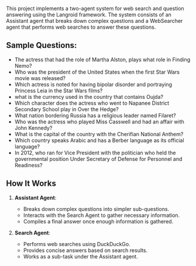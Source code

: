 This project implements a two-agent system for web search and question answering using the Langroid framework. The system consists of an Assistant agent that breaks down complex questions and a WebSearcher agent that performs web searches to answer these questions.

## Sample Questions:

- The actress that had the role of Martha Alston, plays what role in Finding Nemo?
- Who was the president of the United States when the first Star Wars movie was released?
- Which actress is noted for having bipolar disorder and portraying Princess Leia in the Star Wars films?
- what is the currency used in the country that contains Oujda?
- Which character does the actress who went to Napanee District Secondary School play in Over the Hedge?
- What nation bordering Russia has a religious leader named Filaret?
- Who was the actress who played Miss Casswell and had an affair with John Kennedy?
- What is the capital of the country with the Cherifian National Anthem?
- Which country speaks Arabic and has a Berber language as its official language?
- In 2012, who ran for Vice President with the politician who held the governmental position Under Secretary of Defense for Personnel and Readiness?

## How It Works

1. **Assistant Agent**: 
   - Breaks down complex questions into simpler sub-questions.
   - Interacts with the Search Agent to gather necessary information.
   - Compiles a final answer once enough information is gathered.

2. **Search Agent**:
   - Performs web searches using DuckDuckGo.
   - Provides concise answers based on search results.
   - Works as a sub-task under the Assistant agent.